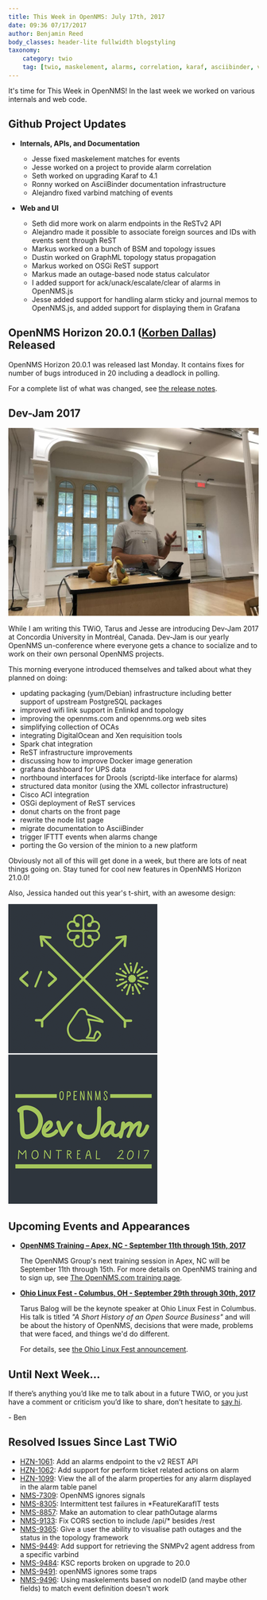 ```yaml
---
title: This Week in OpenNMS: July 17th, 2017
date: 09:36 07/17/2017
author: Benjamin Reed
body_classes: header-lite fullwidth blogstyling
taxonomy:
    category: twio
    tag: [twio, maskelement, alarms, correlation, karaf, asciibinder, varbinds, rest, bsm, topology, graphml, osgi, outages, opennms.js, helm, grafana, horizon, dev-jam, training, ohio linux fest, olf]
---
```


It's time for This Week in OpenNMS!  In the last week we worked on various internals and web code.

<!-- git log --all --no-merges --since='2017-07-10 00:00:00' --until='2017-07-17 00:00:00' --format='%Cblue%ai %Cgreen%aN %Cred%d %Creset%s %Cblue(%H)' | sort | less -R -->

## Github Project Updates

* __Internals, APIs, and Documentation__

  * Jesse fixed maskelement matches for events
  * Jesse worked on a project to provide alarm correlation
  * Seth worked on upgrading Karaf to 4.1
  * Ronny worked on AsciiBinder documentation infrastructure
  * Alejandro fixed varbind matching of events

* __Web and UI__

  * Seth did more work on alarm endpoints in the ReSTv2 API
  * Alejandro made it possible to associate foreign sources and IDs with events sent through ReST
  * Markus worked on a bunch of BSM and topology issues
  * Dustin worked on GraphML topology status propagation
  * Markus worked on OSGi ReST support
  * Markus made an outage-based node status calculator
  * I added support for ack/unack/escalate/clear of alarms in OpenNMS.js
  * Jesse added support for handling alarm sticky and journal memos to OpenNMS.js, and added support for displaying them in Grafana

## OpenNMS Horizon 20.0.1 ([Korben Dallas](http://fifth-element.wikia.com/wiki/Korben_Dallas)) Released

OpenNMS Horizon 20.0.1 was released last Monday.  It contains fixes for number of bugs introduced in 20 including a deadlock in polling.

For a complete list of what was changed, see [the release notes](http://bit.ly/opennms-changes-20-0-1).

## Dev-Jam 2017

![Dev-Jam 2017](tarus-devjam.jpg)

While I am writing this TWiO, Tarus and Jesse are introducing Dev-Jam 2017 at Concordia University in Montréal, Canada.  Dev-Jam is our yearly OpenNMS un-conference where everyone gets a chance to socialize and to work on their own personal OpenNMS projects.

This morning everyone introduced themselves and talked about what they planned on doing:

* updating packaging (yum/Debian) infrastructure including better support of upstream PostgreSQL packages
* improved wifi link support in Enlinkd and topology
* improving the opennms.com and opennms.org web sites
* simplifying collection of OCAs
* integrating DigitalOcean and Xen requisition tools
* Spark chat integration
* ReST infrastructure improvements
* discussing how to improve Docker image generation
* grafana dashboard for UPS data
* northbound interfaces for Drools (scriptd-like interface for alarms)
* structured data monitor (using the XML collector infrastructure)
* Cisco ACI integration
* OSGi deployment of ReST services
* donut charts on the front page
* rewrite the node list page
* migrate documentation to AsciiBinder
* trigger IFTTT events when alarms change
* porting the Go version of the minion to a new platform

Obviously not all of this will get done in a week, but there are lots of neat things going on.  Stay tuned for cool new features in OpenNMS Horizon 21.0.0!

Also, Jessica handed out this year's t-shirt, with an awesome design:

![Front](dev-jam-2017-front-300.png) ![Back](dev-jam-2017-back-300.png)


## Upcoming Events and Appearances

* __[OpenNMS Training – Apex, NC - September 11th through 15th, 2017](http://www.opennms.com/training/)__

  The OpenNMS Group's next training session in Apex, NC will be September 11th through 15th.  For more details on OpenNMS training and to sign up, see [The OpenNMS.com training page](http://www.opennms.com/training/).

* __[Ohio Linux Fest - Columbus, OH - September 29th through 30th, 2017](https://ohiolinux.org/tarus-balog-to-keynote-ohio-linuxfest-2017/)__

  Tarus Balog will be the keynote speaker at Ohio Linux Fest in Columbus.  His talk is titled _"A Short History of an Open Source Business"_ and will be about the history of OpenNMS, decisions that were made, problems that were faced, and things we'd do different.

  For details, see [the Ohio Linux Fest announcement](https://ohiolinux.org/tarus-balog-to-keynote-ohio-linuxfest-2017/).

## Until Next Week…

If there’s anything you’d like me to talk about in a future TWiO, or you just have a comment or criticism you’d like to share, don’t hesitate to [say hi](mailto:twio@opennms.org).

\- Ben

<!--
  https://github.com/OpenNMS/twio-fodder/blob/master/scripts/twio-issues-list.pl
-->

## Resolved Issues Since Last TWiO

* [HZN-1061](https://issues.opennms.org/browse/HZN-1061): Add an alarms endpoint to the v2 REST API
* [HZN-1062](https://issues.opennms.org/browse/HZN-1062): Add support for perform ticket related actions on alarm
* [HZN-1099](https://issues.opennms.org/browse/HZN-1099): View the all of the alarm properties for any alarm displayed in the alarm table panel
* [NMS-7309](https://issues.opennms.org/browse/NMS-7309): OpenNMS ignores signals
* [NMS-8305](https://issues.opennms.org/browse/NMS-8305): Intermittent test failures in *FeatureKarafIT tests
* [NMS-8857](https://issues.opennms.org/browse/NMS-8857): Make an automation to clear pathOutage alarms
* [NMS-9133](https://issues.opennms.org/browse/NMS-9133): Fix CORS section to include /api/* besides /rest 
* [NMS-9365](https://issues.opennms.org/browse/NMS-9365): Give a user the ability to visualise path outages and the status in the topology framework
* [NMS-9449](https://issues.opennms.org/browse/NMS-9449): Add support for retrieving the SNMPv2 agent address from a specific varbind
* [NMS-9484](https://issues.opennms.org/browse/NMS-9484): KSC reports broken on upgrade to 20.0
* [NMS-9491](https://issues.opennms.org/browse/NMS-9491): openNMS ignores some traps
* [NMS-9496](https://issues.opennms.org/browse/NMS-9496): Using maskelements based on nodeID (and maybe other fields) to match event definition doesn't work
